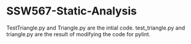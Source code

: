 # SSW567-Static-Analysis

TestTriangle.py and Triangle.py are the intial code.
test_triangle.py and triangle.py are the result of modifying the code for pylint.
